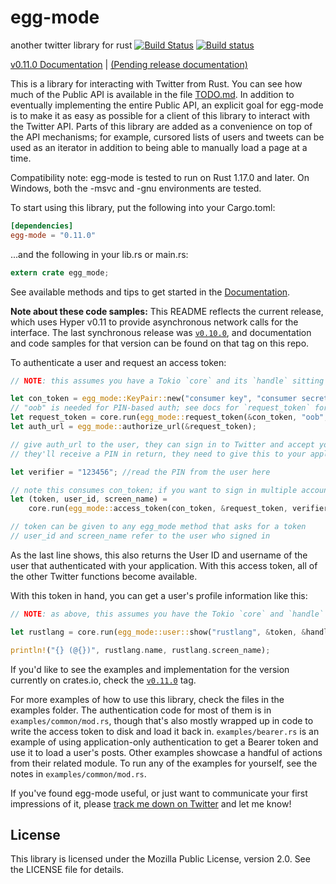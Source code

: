 # egg-mode

another twitter library for rust [![Build Status](https://travis-ci.org/QuietMisdreavus/twitter-rs.svg?branch=master)](https://travis-ci.org/QuietMisdreavus/twitter-rs) [![Build status](https://ci.appveyor.com/api/projects/status/3oi86ir82kj1rxu3/branch/master?svg=true)](https://ci.appveyor.com/project/QuietMisdreavus/twitter-rs/branch/master)

[v0.11.0 Documentation][documentation] | [(Pending release documentation)][doc-dev]

[Documentation]: https://tonberry.quietmisdreavus.net/doc/egg_mode/
[doc-dev]: https://tonberry.quietmisdreavus.net/doc-dev/egg_mode/

This is a library for interacting with Twitter from Rust. You can see how much of the Public API is
available in the file [TODO.md]. In addition to eventually implementing the entire Public API, an
explicit goal for egg-mode is to make it as easy as possible for a client of this library to
interact with the Twitter API. Parts of this library are added as a convenience on top of the API
mechanisms; for example, cursored lists of users and tweets can be used as an iterator in addition
to being able to manually load a page at a time.

[TODO.md]: https://github.com/QuietMisdreavus/twitter-rs/blob/master/TODO.md

Compatibility note: egg-mode is tested to run on Rust 1.17.0 and later. On Windows, both the -msvc
and -gnu environments are tested.

To start using this library, put the following into your Cargo.toml:

```TOML
[dependencies]
egg-mode = "0.11.0"
```

...and the following in your lib.rs or main.rs:

```rust
extern crate egg_mode;
```

See available methods and tips to get started in the [Documentation][].

**Note about these code samples:** This README reflects the current release, which uses Hyper v0.11
to provide asynchronous network calls for the interface. The last synchronous release was
[`v0.10.0`], and documentation and code samples for that version can be found on that tag on this
repo.

[`v0.10.0`]: https://github.com/QuietMisdreavus/twitter-rs/tree/v0.10.0

To authenticate a user and request an access token:

```rust
// NOTE: this assumes you have a Tokio `core` and its `handle` sitting around already

let con_token = egg_mode::KeyPair::new("consumer key", "consumer secret");
// "oob" is needed for PIN-based auth; see docs for `request_token` for more info
let request_token = core.run(egg_mode::request_token(&con_token, "oob", &handle)).unwrap();
let auth_url = egg_mode::authorize_url(&request_token);

// give auth_url to the user, they can sign in to Twitter and accept your app's permissions.
// they'll receive a PIN in return, they need to give this to your application

let verifier = "123456"; //read the PIN from the user here

// note this consumes con_token; if you want to sign in multiple accounts, clone it here
let (token, user_id, screen_name) =
    core.run(egg_mode::access_token(con_token, &request_token, verifier, &handle)).unwrap();

// token can be given to any egg_mode method that asks for a token
// user_id and screen_name refer to the user who signed in
```

As the last line shows, this also returns the User ID and username of the user that authenticated
with your application. With this access token, all of the other Twitter functions become available.

With this token in hand, you can get a user's profile information like this:

```rust
// NOTE: as above, this assumes you have the Tokio `core` and `handle` available

let rustlang = core.run(egg_mode::user::show("rustlang", &token, &handle)).unwrap();

println!("{} (@{})", rustlang.name, rustlang.screen_name);
```

If you'd like to see the examples and implementation for the version currently on crates.io, check
the [`v0.11.0`] tag.

[`v0.11.0`]: https://github.com/QuietMisdreavus/twitter-rs/tree/v0.11.0

For more examples of how to use this library, check the files in the examples folder. The
authentication code for most of them is in `examples/common/mod.rs`, though that's also mostly
wrapped up in code to write the access token to disk and load it back in. `examples/bearer.rs` is an
example of using application-only authentication to get a Bearer token and use it to load a user's
posts. Other examples showcase a handful of actions from their related module. To run any of the
examples for yourself, see the notes in `examples/common/mod.rs`.

If you've found egg-mode useful, or just want to communicate your first impressions of it, please
[track me down on Twitter][qm-twitter] and let me know!

[qm-twitter]: https://twitter.com/QuietMisdreavus

## License

This library is licensed under the Mozilla Public License, version 2.0. See the LICENSE file for details.
